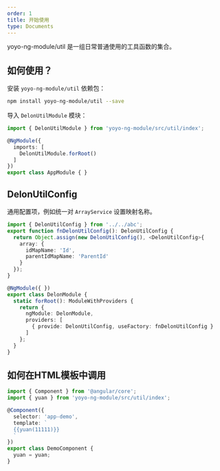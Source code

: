 ```yaml
---
order: 1
title: 开始使用
type: Documents
---
```


yoyo-ng-module/util 是一组日常普通使用的工具函数的集合。

## 如何使用？

安装 `yoyo-ng-module/util` 依赖包：

```bash
npm install yoyo-ng-module/util --save
```

导入 `DelonUtilModule` 模块：

```typescript
import { DelonUtilModule } from 'yoyo-ng-module/src/util/index';

@NgModule({
  imports: [
    DelonUtilModule.forRoot()
  ]
})
export class AppModule { }
```

## DelonUtilConfig

通用配置项，例如统一对 `ArrayService` 设置映射名称。

```ts
import { DelonUtilConfig } from '../../abc';
export function fnDelonUtilConfig(): DelonUtilConfig {
  return Object.assign(new DelonUtilConfig(), <DelonUtilConfig>{
    array: {
      idMapName: 'Id',
      parentIdMapName: 'ParentId'
    }
  });
}

@NgModule({ })
export class DelonModule {
  static forRoot(): ModuleWithProviders {
    return {
      ngModule: DelonModule,
      providers: [
        { provide: DelonUtilConfig, useFactory: fnDelonUtilConfig }
      ]
    };
  }
}
```

## 如何在HTML模板中调用

```ts
import { Component } from '@angular/core';
import { yuan } from 'yoyo-ng-module/src/util/index';

@Component({
  selector: 'app-demo',
  template: `
  {{yuan(11111)}}
  `
})
export class DemoComponent {
  yuan = yuan;
}
```
